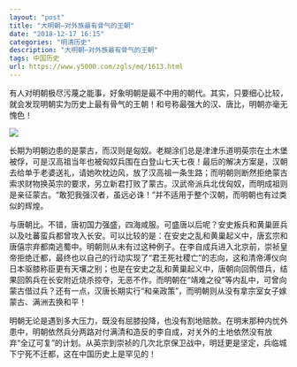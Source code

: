 ```yaml
---
layout: "post"
title: "大明朝—对外族最有骨气的王朝"
date: "2018-12-17 16:15"
categories: "明清历史"
description: "大明朝—对外族最有骨气的王朝"
tags: 中国历史
url: https://www.y5000.com/zgls/mq/1613.html
---
```






有人对明朝极尽污蔑之能事，好象明朝是最不中用的朝代。其实，只要细心比较，就会发现明朝实为历史上最有骨气的王朝！和号称最强大的汉、唐比，明朝亦毫无愧色！

![](https://img.y5000.com/uploads/allimg/130825/2-130R521054W59.jpg)

长期为明朝边患的是蒙古，而汉则是匈奴。老糊涂们总是津津乐道明英宗在土木堡被俘，可是汉高祖当年也被匈奴兵围在白登山七天七夜！最后的解决方案是，汉朝去给单于老婆送礼，请她吹枕边风，放了汉高祖一条生路；而明朝则断然拒绝蒙古索求财物换英宗的要求，另立新君打败了蒙古。汉武帝派兵北伐匈奴，而明成祖则是亲征蒙古。“敢犯我强汉者，虽远必诛！”并不适用于整个汉朝，而明朝也有过类似的辉煌。

与唐朝比。不错，唐初国力强盛，四海咸服。可盛唐以后呢？安史叛兵和黄巢匪兵以及吐蕃蛮兵都曾攻入长安。可以比较的是：在安史之乱和黄巢起义中，唐玄宗和唐僖宗弃都南逃蜀中。明朝则从未有过这种例子。在李自成兵进入北京前，崇祯皇帝拒绝迁都，最终也以自己的行动实现了“君王死社稷亡”的志向，这和清帝溥仪向日本驱膝称臣更有天壤之别；也是在安史之乱和黄巢起义中，唐朝向回鹘借兵，结果回鹘兵在长安附近烧杀掠夺，无恶不作。而明朝在“靖难之役”等内乱中，可曾向蒙古借过兵？还有一点，汉唐长期实行“和亲政策”，而明朝则从没有拿宗室女子嫁蒙古、满洲去换和平！

明朝无论是遇到多大压力，既没有屈膝投降，也没有割地赔款。在明末那种内忧外患中，明朝依然兵分两路对付满清和造反的李自成，对关外的土地依然没有放弃“全辽可复”的计划。从英宗到崇祯的几次北京保卫战中，明廷更是坚定，兵临城下宁死不迁都，这在中国历史上是罕见的！
